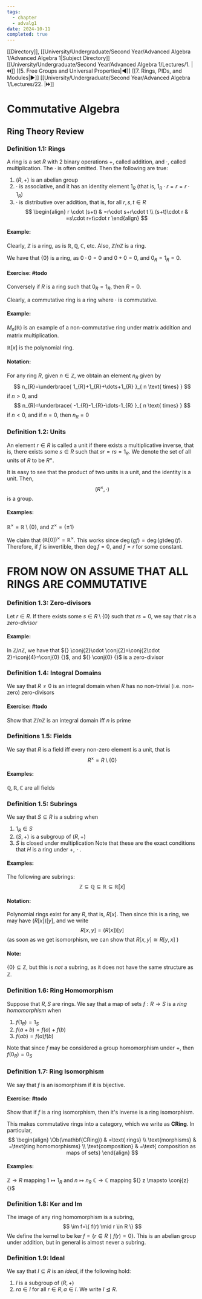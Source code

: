 ```yaml
---
tags:
  - chapter
  - advalg1
date: 2024-10-11
completed: true
---
```

[[Directory]], [[University/Undergraduate/Second Year/Advanced Algebra 1/Advanced Algebra 1|Subject Directory]]
[[University/Undergraduate/Second Year/Advanced Algebra 1/Lectures/1. |🞀🞀]] [[5. Free Groups and Universal Properties|◀]] [[7. Rings, PIDs, and Modules|▶]] [[University/Undergraduate/Second Year/Advanced Algebra 1/Lectures/22. |🞂🞂]]
# Commutative Algebra
## Ring Theory Review
### Definition 1.1: Rings
A ring is a set $R$ with $2$ binary operations $+$, called addition, and $\cdot$, called multiplication. The $\cdot$ is often omitted. Then the following are true:
1. ${} (R,\, +)$ is an abelian group
2. $\cdot$ is associative, and it has an identity element $1_{R}$ (that is, ${} 1_{R}\cdot r=r=r\cdot 1_{R} {}$)
3. $\cdot$ is distributive over addition, that is, for all ${} r,\, s,\, t \in R {}$
$$
\begin{align}
 r \cdot (s+t) & =r\cdot s+r\cdot t   \\
(s+t)\cdot r & =s\cdot r+t\cdot r
 \end{align}
$$
#### Example:
Clearly, $\mathbb{Z}$ is a ring, as is ${} \mathbb{R},\, \mathbb{Q},\, \mathbb{C} {}$, etc. Also, ${} \mathbb{Z} /n \mathbb{Z} {}$ is a ring. 

We have that ${} \{ 0 \} {}$ is a ring, as ${} 0\cdot 0=0 {}$ and ${} 0+0=0 {}$, and ${} 0_{R}=1_{R}=0 {}$. 
#### Exercise: #todo 
Conversely if ${} R$ is a ring such that ${} 0_{R}=1_{R} {}$, then ${} R=0 {}$. 

Clearly, a commutative ring is a ring where $\cdot$ is commutative. 

#### Example:
${} M_{n}(\mathbb{R}) {}$ is an example of a non-commutative ring under matrix addition and matrix multiplication. 

${} \mathbb{R}[x]$ is the polynomial ring. 
#### Notation:
For any ring $R {}$, given ${} n \in \mathbb{Z} {}$, we obtain an element $n_{R}$ given by 
$$
n_{R}=\underbrace{ 1_{R}+1_{R}+\dots+1_{R} }_{ n \text{ times} }
$$
if $n>0 {}$, and
$$
n_{R}=\underbrace{ -1_{R}-1_{R}-\dots-1_{R} }_{ n \text{ times} }
$$
if $n<0 {}$, and if ${} n=0 {}$, then ${} n_{R}=0 {}$
### Definition 1.2: Units
An element ${} r \in R {}$ is called a unit if there exists a multiplicative inverse, that is, there exists some ${} s \in R {}$ such that ${} sr=rs=1_{R} {}$. We denote the set of all units of $R$ to be ${} R^{\times } {}$. 

It is easy to see that the product of two units is a unit, and the identity is a unit. Then, 
$$
(R^{\times }, \cdot )
$$
is a group. 
#### Examples:
${} \mathbb{R}^{\times }=\mathbb{R} \setminus \{ 0 \} {}$, and ${} \mathbb{Z}^{\times }=\{ \pm 1 \} {}$

We claim that ${} (\mathbb{R}[0])^{\times }=\mathbb{R}^{\times } {}$. This works since ${} \deg (gf)=\deg (g)\deg (f) {}$. Therefore, if $f$ is invertible, then ${} \deg f=0 {}$, and ${} f=r {}$ for some constant. 

# FROM NOW ON ASSUME THAT ALL RINGS ARE COMMUTATIVE

### Definition 1.3: Zero-divisors
Let ${} r \in R {}$. If there exists some ${} s \in R \setminus \{ 0 \} {}$ such that ${} rs=0 {}$, we say that $r$ is a *zero-divisor*
#### Example:
In ${} \mathbb{Z} / n \mathbb{Z} {}$, we have that ${} \conj{2}\cdot  \conj{2}=\conj{2\cdot 2}=\conj{4}=\conj{0} {}$, and ${} \conj{0} {}$ is a zero-divisor

### Definition 1.4: Integral Domains
We say that ${} R\neq 0 {}$ is an integral domain when ${} R$ has no non-trivial (i.e. non-zero) zero-divisors
#### Exercise: #todo 
Show that ${} \mathbb{Z} / n\mathbb{Z} {}$ is an integral domain iff $n$ is prime
### Definitions 1.5: Fields
We say that $R$ is a field iff every non-zero element is a unit, that is
$$
R^{\times } =R \setminus \{ 0 \}
$$
#### Examples:
${} \mathbb{Q},\, \mathbb{R},\, \mathbb{C} {}$ are all fields
### Definition 1.5: Subrings
We say that ${} S \subseteq R {}$ is a subring when
1. ${} 1_{R} \in S {}$
2. ${} (S,\, +) {}$ is a subgroup of ${} (R,\, +) {}$
3. ${} S$ is closed under multiplication
Note that these are the exact conditions that $H$ is a ring under $+,\, \cdot  {}$.
#### Examples:
The following are subrings:
$$
\mathbb{Z} \subseteq \mathbb{Q} \subseteq \mathbb{R} \subseteq \mathbb{R}[x]
$$
#### Notation:
Polynomial rings exist for any $R$, that is, ${} R[x]$. Then since this is a ring, we may have ${} (R[x])[y] {}$, and we write
$$
R[x,\, y]=(R[x])[y]
$$
(as soon as we get isomorphism, we can show that ${} R[x,\, y]\cong R[y,\,x] {}$ )
#### Note:
${} \{ 0 \} \subseteq \mathbb{Z} {}$, but this is *not* a subring, as it does not have the same structure as $\mathbb{Z}$. 
### Definition 1.6: Ring Homomorphism
Suppose that $R,\, S {}$ are rings. We say that a map of sets $f:R\to{}S {}$ is a *ring homomorphism* when
1. ${} f(1_{R})=1_{S} {}$
2. ${} f(a+b)=f(a)+f(b) {}$
3. ${} f(ab)=f(a)f(b) {}$

Note that since $f$ may be considered a group homomorphism under $+$, then ${} f(0_{R})=0_{S} {}$
### Definition 1.7: Ring Isomorphism
We say that $f$ is an isomorphism if it is bijective.
#### Exercise: #todo 
Show that if $f$ is a ring isomorphism, then it's inverse is a ring isomorphism.

This makes commutative rings into a category, which we write as ${} \mathbf{CRing} {}$. In particular, 
$$
\begin{align}
 \Ob(\mathbf{CRing}) & =\text{ rings}   \\
\text{morphisms} & =\text{ring homomorphisms} \\
\text{composition} & =\text{ composition as maps of sets}
 \end{align}
$$
#### Examples:
${} \mathbb{Z} \to{}R {}$ mapping $1\mapsto 1_{R}$ and $n\mapsto n_{R}$
$\mathbb{C}\to{}\mathbb{C} {}$ mapping ${} z \mapsto \conj{z} {}$
### Definition 1.8: Ker and Im
The image of any ring homomorphism is a subring, 
$$
\im f=\{ f(r) \mid  r \in R \}
$$
We define the kernel to be ${} \ker f=\{ r \in R \mid  f(r)=0 \} {}$. This is an abelian group under addition, but in general is almost never a subring.
### Definition 1.9: Ideal
We say that ${} I \subseteq R {}$ is an *ideal*, if the following hold:
1. $I$ is a subgroup of ${} (R,\, +)$
2. ${} ra \in I {}$ for all ${} r \in R,\, a \in I {}$. 
We write ${} I \trianglelefteq R {}$. 